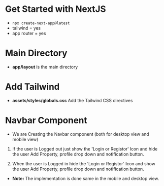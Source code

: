 # Get Started with NextJS
- ```npx create-next-app@latest```
- tailwind = yes
- app router = yes

# Main Directory
- <b>app/layout</b> is the main directory

# Add Tailwind
- <b>assets/styles/globals.css</b> Add the Tailwind CSS directives

# Navbar Component
- We are Creating the Navbar component (both for desktop view and mobile view)

1. If the user is Logged out just show the 'Login or Registor' Icon and hide the user Add Property, profile drop down and notification button.

2. When the user is Logged in hide the 'Login or Registor' Icon and show 
the user Add Property, profile drop down and notification button.

- <b>Note:</b> The implementation is done same in the mobile and desktop view.
